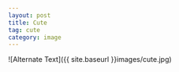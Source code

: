 ```yaml
---
layout: post
title: Cute
tag: cute
category: image
---
```


![Alternate Text]({{ site.baseurl }}images/cute.jpg)